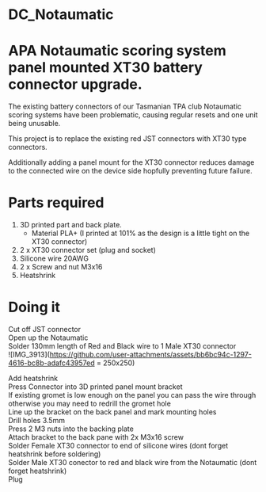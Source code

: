# DC_Notaumatic

# APA Notaumatic scoring system panel mounted XT30 battery connector upgrade.

The existing battery connectors of our Tasmanian TPA club Notaumatic scoring systems have been problematic, causing regular resets and one unit being unusable.

This project is to replace the existing red JST connectors with XT30 type connectors.

Additionally adding a panel mount for the XT30 connector reduces damage to the connected wire on the device side hopfully preventing future failure.


# Parts required

1. 3D printed part and back plate.
   * Material PLA+ (I printed at 101% as the design is a little tight on the XT30 connector)
3. 2 x XT30 connector set (plug and socket)
4. Silicone wire 20AWG
5. 2 x Screw and nut M3x16
6. Heatshrink


# Doing it

Cut off JST connector  
Open up the Notaumatic  
Solder 130mm length of Red and Black wire to 1 Male XT30 connector  
![IMG_3913](https://github.com/user-attachments/assets/bb6bc94c-1297-4616-bc8b-adafc43957ed = 250x250)

Add heatshrink  
Press Connector into 3D printed panel mount bracket  
If existing gromet is low enough on the panel you can pass the wire through otherwise you may need to redrill the gromet hole  
Line up the bracket on the back panel and mark mounting holes  
Drill holes 3.5mm  
Press 2 M3 nuts into the backing plate  
Attach bracket to the back pane with 2x M3x16 screw  
Solder Female XT30 connector to end of silicone wires (dont forget heatshrink before soldering)  
Solder Male XT30 conector to red and black wire from the Notaumatic (dont forget heatshrink)  
Plug 



